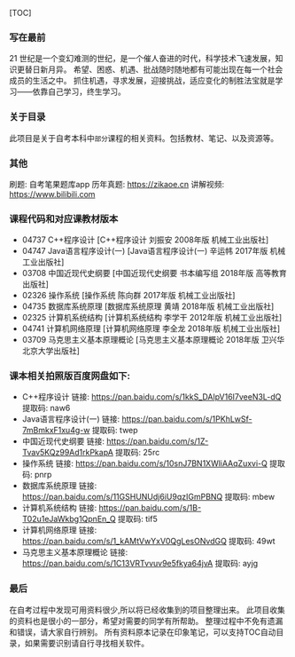 [TOC]

### 写在最前
21 世纪是一个变幻难测的世纪，是一个催人奋进的时代，科学技术飞速发展，知识更替日新月异。
希望、困惑、机遇、批战随时随地都有可能出现在每一个社会成员的生活之中。
抓住机遇，寻求发展，迎接挑战，适应变化的制胜法宝就是学习——依靠自己学习，终生学习。

### 关于目录
此项目是关于自考本科中`部分`课程的相关资料。包括教材、笔记、以及资源等。

### 其他
刷题: 自考笔果题库app
历年真题: https://zikaoe.cn
讲解视频: https://www.bilibili.com

### 课程代码和对应课教材版本
* 04737 C++程序设计 [C++程序设计 刘振安 2008年版 机械工业出版社]
* 04747 Java语言程序设计(一) [Java语言程序设计(一) 辛运帏 2017年版 机械工业出版社]
* 03708 中国近现代史纲要 [中国近现代史纲要 书本编写组 2018年版 高等教育出版社]
* 02326 操作系统 [操作系统 陈向群 2017年版 机械工业出版社]
* 04735 数据库系统原理 [数据库系统原理 黄靖 2018年版 机械工业出版社]
* 02325 计算机系统结构 [计算机系统结构 李学干 2012年版 机械工业出版社]
* 04741 计算机网络原理 [计算机网络原理 李全龙 2018年版 机械工业出版社]
* 03709 马克思主义基本原理概论 [马克思主义基本原理概论 2018年版 卫兴华 北京大学出版社]

### 课本相关拍照版百度网盘如下:
* C++程序设计  链接: https://pan.baidu.com/s/1kkS_DAlpV16I7veeN3L-dQ 提取码: naw6
* Java语言程序设计(一)  链接: https://pan.baidu.com/s/1PKhLwSf-7mBmkxF1xu4g-w 提取码: twep
* 中国近现代史纲要 链接: https://pan.baidu.com/s/1Z-Tvav5KQz99Ad1rkPkapA 提取码: 25rc
* 操作系统  链接: https://pan.baidu.com/s/10snJ7BN1XWliAAqZuxvi-Q 提取码: pnrp
* 数据库系统原理 链接: https://pan.baidu.com/s/11GSHUNUdj6iU9qzIGmPBNQ 提取码: mbew
* 计算机系统结构 链接: https://pan.baidu.com/s/1B-T02u1eJaWkbg1QpnEn_Q 提取码: tif5
* 计算机网络原理  链接: https://pan.baidu.com/s/1_kAMtVwYxV0QgLesONvdGQ 提取码: 49wt
* 马克思主义基本原理概论 链接: https://pan.baidu.com/s/1C13VRTvvuv9e5fkya64jvA 提取码: ayjg

### 最后
在自考过程中发现可用资料很少,所以将已经收集到的项目整理出来。
此项目收集的资料也是很小的一部分，希望对需要的同学有所帮助。
整理过程中不免有遗漏和错误，请大家自行辨别。
所有资料原本记录在印象笔记，可以支持TOC自动目录，如果需要识别请自行寻找相关软件。



